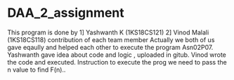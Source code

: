 # DAA_2_assignment
This program is done by 
1] Yashwanth K  (1KS18CS121)
2] Vinod Malali (1KS18CS118)
contribution of each team member 
     Actually we both of us gave eqaully and helped each other to execute the program Asn02P07.
           Yashwanth gave idea about code and logic , uploaded in gitub.
           Vinod wrote the code and executed.
Instruction to execute the prog
      we need to pass the n value to find F(n)..
 
